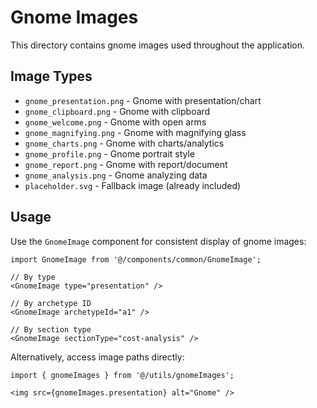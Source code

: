 
# Gnome Images

This directory contains gnome images used throughout the application.

## Image Types
- `gnome_presentation.png` - Gnome with presentation/chart
- `gnome_clipboard.png` - Gnome with clipboard
- `gnome_welcome.png` - Gnome with open arms
- `gnome_magnifying.png` - Gnome with magnifying glass
- `gnome_charts.png` - Gnome with charts/analytics
- `gnome_profile.png` - Gnome portrait style
- `gnome_report.png` - Gnome with report/document
- `gnome_analysis.png` - Gnome analyzing data
- `placeholder.svg` - Fallback image (already included)

## Usage

Use the `GnomeImage` component for consistent display of gnome images:

```tsx
import GnomeImage from '@/components/common/GnomeImage';

// By type
<GnomeImage type="presentation" />

// By archetype ID
<GnomeImage archetypeId="a1" />

// By section type
<GnomeImage sectionType="cost-analysis" />
```

Alternatively, access image paths directly:

```tsx
import { gnomeImages } from '@/utils/gnomeImages';

<img src={gnomeImages.presentation} alt="Gnome" />
```
